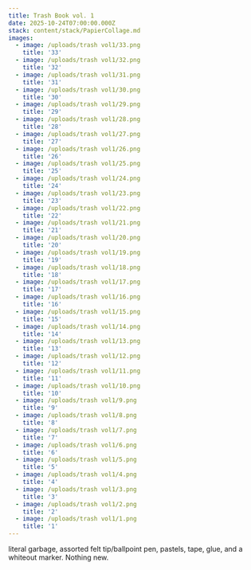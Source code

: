 ```yaml
---
title: Trash Book vol. 1
date: 2025-10-24T07:00:00.000Z
stack: content/stack/PapierCollage.md
images:
  - image: /uploads/trash vol1/33.png
    title: '33'
  - image: /uploads/trash vol1/32.png
    title: '32'
  - image: /uploads/trash vol1/31.png
    title: '31'
  - image: /uploads/trash vol1/30.png
    title: '30'
  - image: /uploads/trash vol1/29.png
    title: '29'
  - image: /uploads/trash vol1/28.png
    title: '28'
  - image: /uploads/trash vol1/27.png
    title: '27'
  - image: /uploads/trash vol1/26.png
    title: '26'
  - image: /uploads/trash vol1/25.png
    title: '25'
  - image: /uploads/trash vol1/24.png
    title: '24'
  - image: /uploads/trash vol1/23.png
    title: '23'
  - image: /uploads/trash vol1/22.png
    title: '22'
  - image: /uploads/trash vol1/21.png
    title: '21'
  - image: /uploads/trash vol1/20.png
    title: '20'
  - image: /uploads/trash vol1/19.png
    title: '19'
  - image: /uploads/trash vol1/18.png
    title: '18'
  - image: /uploads/trash vol1/17.png
    title: '17'
  - image: /uploads/trash vol1/16.png
    title: '16'
  - image: /uploads/trash vol1/15.png
    title: '15'
  - image: /uploads/trash vol1/14.png
    title: '14'
  - image: /uploads/trash vol1/13.png
    title: '13'
  - image: /uploads/trash vol1/12.png
    title: '12'
  - image: /uploads/trash vol1/11.png
    title: '11'
  - image: /uploads/trash vol1/10.png
    title: '10'
  - image: /uploads/trash vol1/9.png
    title: '9'
  - image: /uploads/trash vol1/8.png
    title: '8'
  - image: /uploads/trash vol1/7.png
    title: '7'
  - image: /uploads/trash vol1/6.png
    title: '6'
  - image: /uploads/trash vol1/5.png
    title: '5'
  - image: /uploads/trash vol1/4.png
    title: '4'
  - image: /uploads/trash vol1/3.png
    title: '3'
  - image: /uploads/trash vol1/2.png
    title: '2'
  - image: /uploads/trash vol1/1.png
    title: '1'
---
```


literal garbage, assorted felt tip/ballpoint pen, pastels, tape, glue, and a whiteout marker. Nothing new.
